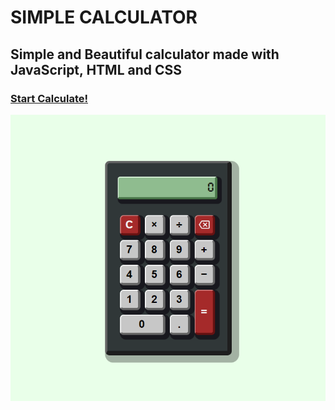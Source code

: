 # SIMPLE CALCULATOR

## Simple and Beautiful calculator made with JavaScript, HTML and CSS

### [Start Calculate!]('https://jvscirilo.github.io/simple-calculator/')

![Screenshot](screenshot-1.png)
